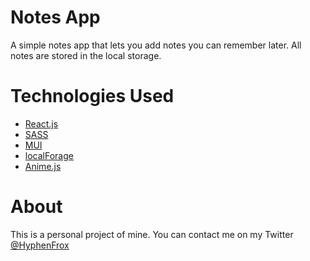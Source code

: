 # Notes App

A simple notes app that lets you add notes you can remember later. All notes are stored in the local storage.

# Technologies Used

- [React.js](https://reactjs.org/)
- [SASS](https://sass-lang.com/)
- [MUI](https://mui.com/)
- [localForage](https://localforage.github.io/localForage/)
- [Anime.js](https://animejs.com/)

# About

This is a personal project of mine. You can contact me on my Twitter [@HyphenFrox](https://twitter.com/hyphenfrox)

